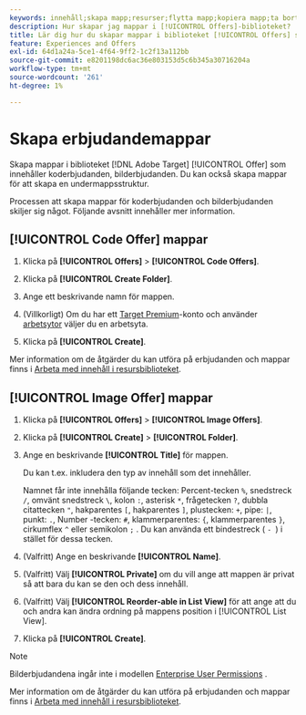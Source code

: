 ```yaml
---
keywords: innehåll;skapa mapp;resurser;flytta mapp;kopiera mapp;ta bort mapp;hämta mapp;hämta mapp
description: Hur skapar jag mappar i [!UICONTROL Offers]-biblioteket?
title: Lär dig hur du skapar mappar i biblioteket [!UICONTROL Offers] som innehåller kod och bilderbjudanden, samt andra mappar.
feature: Experiences and Offers
exl-id: 64d1a24a-5ce1-4f64-9ff2-1c2f13a112bb
source-git-commit: e8201198dc6ac36e803153d5c6b345a30716204a
workflow-type: tm+mt
source-wordcount: '261'
ht-degree: 1%

---
```


# Skapa erbjudandemappar

Skapa mappar i biblioteket [!DNL Adobe Target] [!UICONTROL Offer] som innehåller koderbjudanden, bilderbjudanden. Du kan också skapa mappar för att skapa en undermappsstruktur.

Processen att skapa mappar för koderbjudanden och bilderbjudanden skiljer sig något. Följande avsnitt innehåller mer information.

## [!UICONTROL Code Offer] mappar

1. Klicka på **[!UICONTROL Offers]** > **[!UICONTROL Code Offers]**.

1. Klicka på **[!UICONTROL Create Folder]**.

1. Ange ett beskrivande namn för mappen.

1. (Villkorligt) Om du har ett [Target Premium](/help/main/c-intro/intro.md#premium)-konto och använder [arbetsytor](/help/main/administrating-target/c-user-management/property-channel/properties-overview.md##section_B82EB409B67C4D9D9D20CE30E48DB1DC) väljer du en arbetsyta.

1. Klicka på **[!UICONTROL Create]**.

Mer information om de åtgärder du kan utföra på erbjudanden och mappar finns i [Arbeta med innehåll i resursbiblioteket](/help/main/c-experiences/c-manage-content/assets-working.md).

## [!UICONTROL Image Offer] mappar

1. Klicka på **[!UICONTROL Offers]** > **[!UICONTROL Image Offers]**.

1. Klicka på **[!UICONTROL Create]** > **[!UICONTROL Folder]**.

1. Ange en beskrivande **[!UICONTROL Title]** för mappen.

   Du kan t.ex. inkludera den typ av innehåll som det innehåller.

   Namnet får inte innehålla följande tecken: Percent-tecken `%`, snedstreck `/`, omvänt snedstreck `\`, kolon `:`, asterisk `*`, frågetecken `?`, dubbla citattecken `"`, hakparentes `[`, hakparentes `]`, plustecken: `+`, pipe: `|`, punkt: `.`, Number -tecken: `#`, klammerparentes: `{`, klammerparentes `}`, cirkumflex `^` eller semikolon `;` . Du kan använda ett bindestreck ( `- `) i stället för dessa tecken.

1. (Valfritt) Ange en beskrivande **[!UICONTROL Name]**.
1. (Valfritt) Välj **[!UICONTROL Private]** om du vill ange att mappen är privat så att bara du kan se den och dess innehåll.
1. (Valfritt) Välj **[!UICONTROL Reorder-able in List View]** för att ange att du och andra kan ändra ordning på mappens position i [!UICONTROL List View].

1. Klicka på **[!UICONTROL Create]**.

>[!NOTE]
>
>Bilderbjudandena ingår inte i modellen [Enterprise User Permissions](/help/main/administrating-target/c-user-management/property-channel/property-channel.md) .

Mer information om de åtgärder du kan utföra på erbjudanden och mappar finns i [Arbeta med innehåll i resursbiblioteket](/help/main/c-experiences/c-manage-content/assets-working.md).
